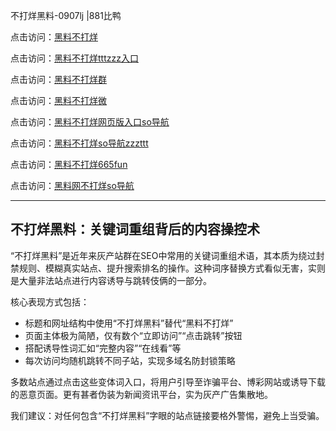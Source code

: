 不打烊黑料-0907lj |881比鸭

点击访问：<a href="https://heiliaolvzlu3.pages.dev">黑料不打烊</a>  

点击访问：<a href="https://heiliaoyvnrda.pages.dev">黑料不打烊tttzzz入口</a>  

点击访问：<a href="https://heiliaoxrq8i9.pages.dev">黑料不打烊群</a>  

点击访问：<a href="https://heiliao9wsbg3.pages.dev">黑料不打烊微</a>  

点击访问：<a href="https://heiliaoryrhyu.pages.dev">黑料不打烊网页版入口so导航</a>  

点击访问：<a href="https://heiliao5s28gk.pages.dev">黑料不打烊so导航zzzttt</a>  

点击访问：<a href="https://heiliaokof3cy.pages.dev">黑料不打烊665fun</a>  

点击访问：<a href="https://heiliaoxfe5rb.pages.dev">黑料网不打烊so导航</a>  

---

## 不打烊黑料：关键词重组背后的内容操控术

“不打烊黑料”是近年来灰产站群在SEO中常用的关键词重组术语，其本质为绕过封禁规则、模糊真实站点、提升搜索排名的操作。这种词序替换方式看似无害，实则是大量非法站点进行内容诱导与跳转伎俩的一部分。

核心表现方式包括：
- 标题和网址结构中使用“不打烊黑料”替代“黑料不打烊”  
- 页面主体极为简陋，仅有数个“立即访问”“点击跳转”按钮  
- 搭配诱导性词汇如“完整内容”“在线看”等  
- 每次访问均随机跳转不同子站，实现多域名防封锁策略

多数站点通过点击这些变体词入口，将用户引导至诈骗平台、博彩网站或诱导下载的恶意页面。更有甚者伪装为新闻资讯平台，实为灰产广告集散地。

我们建议：对任何包含“不打烊黑料”字眼的站点链接要格外警惕，避免上当受骗。

